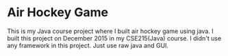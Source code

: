 # Air Hockey Game
This is my Java course project where I built air hockey game using java.
I built this project on December 2015 in my CSE215(Java) course.
I didn't use any framework in this project.
Just use raw java and GUI.
